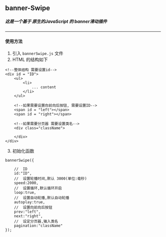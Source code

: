 ## banner-Swipe
##### 这是一个基于 原生的JavaScript 的 banner滑动插件

***

#### 使用方法
1.  引入 `bannerSwipe.js` 文件  
2.  HTML 的结构如下  

<!---->	
	<!--整体结构 需要设置id-->
    <div id = "ID">
    	<ul>
    		<li>
				... content
			</li>
		</ul>
		
		<!--如果需要设置向前向后按钮, 需要设置ID-->
		<span id = "left"></span>
		<span id = "right"></span>
		
		<!--如果需要分页器 需要设置类名-->
		<div class="className">
			
		</div>
	</div>

3.  初始化函数  
<!---->
    bannerSwipe({  

    	//	ID  
		id:"ID",  
		//	设置轮播时间,默认 3000(单位:毫秒)  
		speed:2000,  
		//	设置循环,默认循环开启  
		loop:true,  
		//	设置自动轮播,默认自动轮播  
		autoplay:true,    
		//	设置向前向后按钮  
		prev:"left",  
		next:"right",  
		//	设定分页器,输入类名  
		pagination:"className"  
	});  
